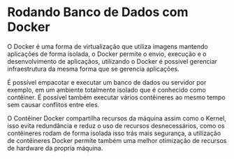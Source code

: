 # Rodando Banco de Dados com Docker

O Docker é uma forma de virtualização que utiliza imagens mantendo aplicações de forma 
isolada, o Docker permite o envio, execução e o desenvolvimento de aplicaçãos, 
utilizando o Docker é possivel gerenciar infraestrutura da mesma forma que se gerencia 
aplicações. 

É possível empacotar e executar um banco de dados ou servidor por exemplo, em um 
ambiente totalmente isolado que é conhecido como contêiner. É possível também executar 
vários contêineres ao mesmo tempo sem causar conflitos entre eles. 

O Contêiner Docker compartilha recursos da máquina assim como o Kernel, isso evita 
redundância e reduz o uso de recursos desnecessários, como os contêineres rodam de 
forma isolada isso trás mais segurança, a utilização de contêineres Docker permite 
também uma melhor otimização de recursos de hardware da propria máquina.



